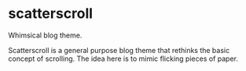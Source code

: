 scatterscroll
=============
Whimsical blog theme. 

Scatterscroll is a general purpose blog theme that rethinks the basic concept of scrolling. The idea here is to mimic flicking pieces of paper.
